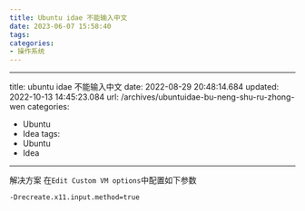 ```yaml
---
title: Ubuntu idae 不能输入中文
date: 2023-06-07 15:58:40
tags:
categories: 
- 操作系统
---
```

---
title: ubuntu idae 不能输入中文
date: 2022-08-29 20:48:14.684
updated: 2022-10-13 14:45:23.084
url: /archives/ubuntuidae-bu-neng-shu-ru-zhong-wen
categories: 
- Ubuntu
- Idea
tags: 
- Ubuntu
- Idea
---

解决方案
在`Edit Custom VM options`中配置如下参数
```properties
-Drecreate.x11.input.method=true
```
